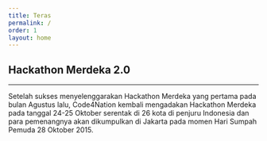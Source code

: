 ```yaml
---
title: Teras
permalink: /
order: 1
layout: home
---
```


## Hackathon Merdeka 2.0
- - -

Setelah sukses menyelenggarakan Hackathon Merdeka yang pertama pada bulan Agustus lalu, Code4Nation kembali mengadakan Hackathon Merdeka pada tanggal 24-25 Oktober serentak di 26 kota di penjuru Indonesia dan para pemenangnya akan dikumpulkan di Jakarta pada momen Hari Sumpah Pemuda 28 Oktober 2015.
